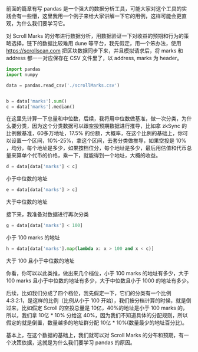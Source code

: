 前面的篇章有写 pandas 是一个强大的数据分析工具，可能大家对这个工具的实践会有一些懵，这里我用一个例子来给大家讲解一下它的用例，这样可能会更直观，为什么我们要学习它。

对 Scroll Marks 的分布进行数据分析，用数据验证一下对收益的预期和行为的策略选择，链下的数据比较难用 dune 等平台，我先假定，用一个笨办法，使用 https://scrollscan.com 把区块数据同步下来，并且模拟请求后，将 marks 和 address 都一一对应保存在 CSV 文件里了，以 address, marks 为 header。


```python
import pandas
import numpy

data = pandas.read_csv('./scrollMarks.csv')


b = data['marks'].sum()
c = data['marks'].median()
```

在这里先计算一下总量和中位数，后续，我将用中位数做基准，做一次分类，为什么要分类，因为这个分类数据可以跟空投预期数据进行推导，比如拿 zkSync 的比例做基准，60多万地址，17.5% 的份额，大概率，在这个比例的基础上，你可以设置一个区间，10%-25%，拿这个区间，去套分类做推导，如果空投是 10% ，均分，每个地址是多少，如果按档位分，每个地址是多少，最后用估值和代币总量来算单个代币的价格，乘一下，就能得到一个地址，大概的收益。

```python
d = data[data['marks'] < c]
```

小于中位数的地址

```python
e = data[data['marks'] > c]
```

大于中位数的地址

接下来，我准备对数据进行再次分类

```python
g = data[data['marks'] < 100]
```

小于 100 marks 的地址

```python
h = data[data['marks'].map(lambda x: x > 100 and x < c)]
```

大于 100 且小于中位数的地址

你看，你可以以此类推，做出来几个档位，小于 100 marks 的地址有多少，大于 100 marks 且小于中位数的地址有多少，大于中位数且小于 1000 的地址有多少。

后续，比如我们分成了四个档位，我先假定一下，它们的分类有一个比例 4:3:2:1，是这样的比例（比例从小于 100 开始），我们按分档计算的时候，就是倒过来，比如假定 Scroll 的空投总量是 10亿，40%的地址是小于 100 marks 的，所以，我们拿 10亿 * 10% 分给这 40%，因为我们不知道具体的分配规则，所以假定的就是倒置，数量越多的地址群分配 10亿 * 10%(数量最少的地址百分比)。

基本上，在这个数据的基础上，我们就可以对 Scroll Marks 的分布和预期，有一个决策依据，这就是为什么我们要学习 pandas 的原因。